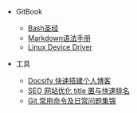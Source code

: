 * GitBook
  * [Bash圣经](/gitbooks/pure-bash-bible.md)
  * [Markdown语法手册](/gitbooks/markdown-syntax.md)
  * [Linux Device Driver](/gitbooks/linux-device-driver.md)

* 工具
  * [Docsify 快速搭建个人博客](/tools/docsify.md)
  * [SEO 网站优化 title 置与快速排名](/tools/seo.md)
  * [Git 常用命令及日常问题集锦](/tools/git.md)
